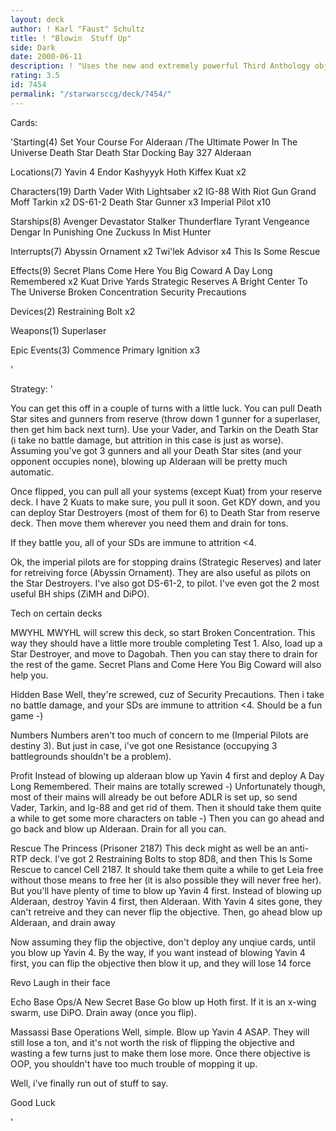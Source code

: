 ```yaml
---
layout: deck
author: ! Karl "Faust" Schultz
title: ! "Blowin  Stuff Up"
side: Dark
date: 2000-06-11
description: ! "Uses the new and extremely powerful Third Anthology objective."
rating: 3.5
id: 7454
permalink: "/starwarsccg/deck/7454/"
---
```

Cards: 

'Starting(4)
Set Your Course For Alderaan /The Ultimate Power In The Universe
Death Star
Death Star Docking Bay 327
Alderaan

Locations(7)
Yavin 4
Endor
Kashyyyk
Hoth
Kiffex
Kuat x2

Characters(19)
Darth Vader With Lightsaber x2
IG-88 With Riot Gun
Grand Moff Tarkin x2
DS-61-2
Death Star Gunner x3
Imperial Pilot x10

Starships(8)
Avenger
Devastator
Stalker
Thunderflare
Tyrant
Vengeance
Dengar In Punishing One
Zuckuss In Mist Hunter

Interrupts(7)
Abyssin Ornament x2
Twi'lek Advisor x4
This Is Some Rescue

Effects(9)
Secret Plans
Come Here You Big Coward
A Day Long Remembered x2
Kuat Drive Yards
Strategic Reserves
A Bright Center To The Universe
Broken Concentration
Security Precautions

Devices(2)
Restraining Bolt x2

Weapons(1)
Superlaser

Epic Events(3)
Commence Primary Ignition x3


'

Strategy: '

You can get this off in a couple of turns with a little luck.  You can pull Death Star sites and gunners from reserve (throw down 1 gunner for a superlaser, then get him back next turn).	Use your Vader, and Tarkin on the Death Star (i take no battle damage, but attrition in this case is just as worse).  Assuming you've got 3 gunners and all your Death Star sites (and your opponent occupies none), blowing up Alderaan will be pretty much automatic.

Once flipped, you can pull all your systems (except Kuat) from your reserve deck.  I have 2 Kuats to make sure, you pull it soon.  Get KDY down, and you can deploy Star Destroyers (most of them for 6) to Death Star from reserve deck.  Then move them wherever you need them and drain for tons.

If they battle you, all of your SDs are immune to attrition <4.

Ok, the imperial pilots are for stopping drains (Strategic Reserves) and later for retreiving force (Abyssin Ornament).  They are also useful as pilots on the Star Destroyers.  I've also got DS-61-2,  to pilot.  I've even got the 2 most useful BH ships (ZiMH and DiPO).

Tech on certain decks

MWYHL
MWYHL will screw this deck, so start Broken Concentration.  This way they should have a little more trouble completing Test 1.	Also, load up a Star Destroyer, and move to Dagobah.  Then you can stay there to drain for the rest of the game.  Secret Plans and Come Here You Big Coward will also help you.

Hidden Base
Well, they're screwed, cuz of Security Precautions.  Then i take no battle damage, and your SDs are immune to attrition <4.  Should be a fun game -)

Numbers
Numbers aren't too much of concern to me (Imperial Pilots are destiny 3).  But just in case, i've got one Resistance (occupying 3 battlegrounds shouldn't be a problem).

Profit
Instead of blowing up alderaan blow up Yavin 4 first and deploy A Day Long Remembered.	Their mains are totally screwed -)  Unfortunately though, most of their mains will already be out before ADLR is set up, so send Vader, Tarkin, and Ig-88 and get rid of them.  Then it should take them quite a while to get some more characters on table -) Then you can go ahead and go back and blow up Alderaan.  Drain for all you can.

Rescue The Princess (Prisoner 2187)
This deck might as well be an anti-RTP deck.  I've got 2 Restraining Bolts to stop 8D8, and then This Is Some Rescue to cancel Cell 2187.  It should take them quite a while to get Leia free without those means to free her (it is also possible they will never free her).  But you'll have plenty of time to blow up Yavin 4 first.  Instead of blowing up Alderaan, destroy Yavin 4 first, then Alderaan.  With Yavin 4 sites gone, they can't retreive and they can never flip the objective.  Then, go ahead blow up Alderaan, and drain away

Now assuming they flip the objective, don't deploy any unqiue cards, until you blow up Yavin 4.  By the way, if you want instead of blowing Yavin 4 first, you can flip the objective then blow it up, and they will lose 14 force

Revo
Laugh in their face

Echo Base Ops/A New Secret Base
Go blow up Hoth first.	If it is an x-wing swarm, use DiPO.  Drain away (once you flip).

Massassi Base Operations
Well, simple. Blow up Yavin 4 ASAP.  They will still lose a ton, and it's not worth the risk of flipping the objective and wasting a few turns just to make them lose more.  Once there objective is OOP, you shouldn't have too much trouble of mopping it up.

Well, i've finally run out of stuff to say.

Good Luck


'
